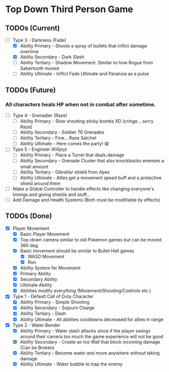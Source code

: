 # Top Down Third Person Game

## TODOs (Current)
- [ ]  Type 3 - Darkness (Fade)
    - [X]  Ability Primary - Shoots a spray of bullets that inflict damage overtime
    - [X]  Ability Secondary - Dark Slash
    - [ ]  Ability Tertiary - Shadow Movement. Similar to how Rogue from Sabertooth moved
    - [ ]  Ability Ultimate - Inflict Fade Ultimate and Paranoia as a pulse

## TODOs (Future)
### All characters heals HP when not in combat after sometime.
- [ ]  Type 4 - Grenadier (Raze)
    - [ ]  Ability Primary - Slow shooting sticky bombs XD (cringe... sorry Raze)
    - [ ]  Ability Secondary - Soldier 76 Grenades
    - [ ]  Ability Tertiary - Fine… Raze Satchel
    - [ ]  Ability Ultimate - Here comes the party! :smile:
- [ ]  Type 5 - Engineer (Killjoy)
    - [ ]  Ability Primary - Place a Turret that deals damage
    - [ ]  Ability Secondary - Grenade Cluster that also knockbacks enemies a small amount
    - [ ]  Ability Tertiary - Gibraltar shield from Apex
    - [ ]  Ability Ultimate - Allies get a movement speed buff and a protective shield around them
- [ ] Make a Global Controller to handle effects like changing everyone's timings and giving shields and stuff...
- [ ] Add Damage and Health Systems (Both must be modifiable by effects)

## TODOs (Done)
- [X] Player Movement
    - [X] Basic Player Movement
    - [X] Top-down camera similar to old Pokemon games but can be moved 360 deg
    - [X] Basic movement should be similar to Bullet Hell games
        - [X] WASD Movement
        - [X] Run
    - [X] Ability System for Movement
    - [X] Primary Ability
    - [X] Secondary Ability
    - [X] Ultimate Ability
    - [X] Abilities modify everything (Movement/Shooting/Controls etc.)
- [X]  Type 1 - Default Call of Duty Character
    - [X]  Ability Primary - Simple Shooting
    - [X]  Ability Secondary - Sojourn Charge
    - [X]  Ability Tertiary - Dash
    - [X]  Ability Ultimate - All abilities cooldowns decreased for allies in range
- [X]  Type 2 - Water Bender
    - [X]  Ability Primary - Water slash attacks since if the player swings around their camera too much the game experience will not be good
    - [X]  Ability Secondary - Create an Ice Wall that block incoming damage (Can be Broken)
    - [X]  Ability Tertiary - Become water and move anywhere without taking damage
    - [X]  Ability Ultimate - Water bubble to trap the enemy
